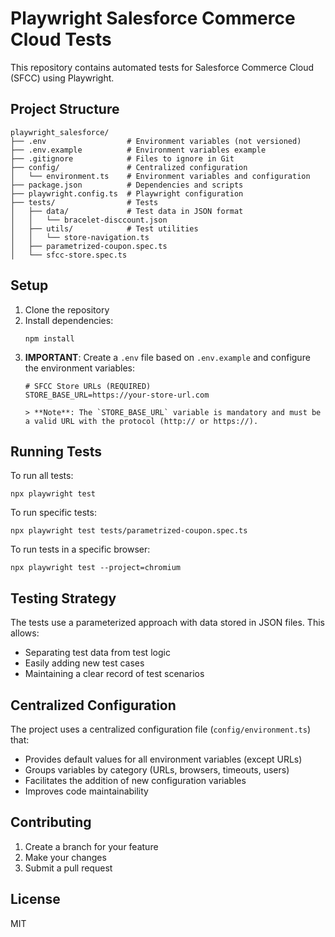 # Playwright Salesforce Commerce Cloud Tests

This repository contains automated tests for Salesforce Commerce Cloud (SFCC) using Playwright.

## Project Structure

```
playwright_salesforce/
├── .env                  # Environment variables (not versioned)
├── .env.example          # Environment variables example
├── .gitignore            # Files to ignore in Git
├── config/               # Centralized configuration
│   └── environment.ts    # Environment variables and configuration
├── package.json          # Dependencies and scripts
├── playwright.config.ts  # Playwright configuration
├── tests/                # Tests
│   ├── data/             # Test data in JSON format
│   │   └── bracelet-disccount.json
│   ├── utils/            # Test utilities
│   │   └── store-navigation.ts
│   ├── parametrized-coupon.spec.ts
│   └── sfcc-store.spec.ts
```

## Setup

1. Clone the repository
2. Install dependencies:
   ```
   npm install
   ```
3. **IMPORTANT**: Create a `.env` file based on `.env.example` and configure the environment variables:
   ```
   # SFCC Store URLs (REQUIRED)
   STORE_BASE_URL=https://your-store-url.com

   > **Note**: The `STORE_BASE_URL` variable is mandatory and must be a valid URL with the protocol (http:// or https://).

## Running Tests

To run all tests:

```
npx playwright test
```

To run specific tests:

```
npx playwright test tests/parametrized-coupon.spec.ts
```

To run tests in a specific browser:

```
npx playwright test --project=chromium
```

## Testing Strategy

The tests use a parameterized approach with data stored in JSON files. This allows:

- Separating test data from test logic
- Easily adding new test cases
- Maintaining a clear record of test scenarios

## Centralized Configuration

The project uses a centralized configuration file (`config/environment.ts`) that:

- Provides default values for all environment variables (except URLs)
- Groups variables by category (URLs, browsers, timeouts, users)
- Facilitates the addition of new configuration variables
- Improves code maintainability

## Contributing

1. Create a branch for your feature
2. Make your changes
3. Submit a pull request

## License

MIT 